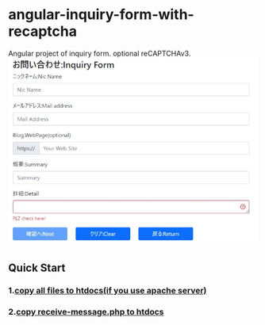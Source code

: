 # angular-inquiry-form-with-recaptcha
Angular project of inquiry form.  optional reCAPTCHAv3.
![app sample image](https://github.com/sugakenn/angular-inquiry-form-with-recaptcha/blob/main/docs/2022y05m27d_161841484.jpg)

## Quick Start
### 1.[copy all files to htdocs(if you use apache server)](dist/inquiry-form)
### 2.[copy receive-message.php to htdocs](src/backend/)




